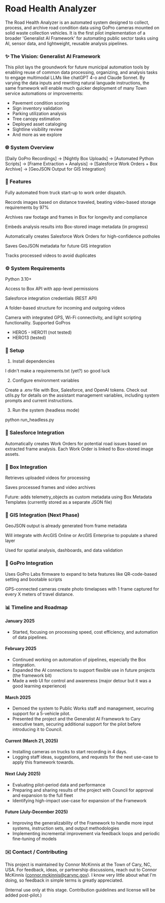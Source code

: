 
# Road Health Analyzer

The Road Health Analyzer is an automated system designed to collect, process, and archive road condition data using GoPro cameras mounted on solid waste collection vehicles. It is the first pilot implementation of a broader 'Generalist AI Framework' for automating public sector tasks using AI, sensor data, and lightweight, reusable analysis pipelines.

### ✨ The Vision: Generalist AI Framework

This pilot lays the groundwork for future municipal automation tools by enabling reuse of common data processing, organizing, and analysis tasks to engage multimodal LLMs like chatGPT 4-o and Claude Sonnet. By varying the data inputs and rewriting natural languade instructions, the same framework will enable much quicker deployment of many Town service automations or improvements:

- Pavement condition scoring
- Sign inventory validation
- Parking utilization analysis
- Tree canopy estimation
- Deployed asset cataloging
- Sightline visibility review
- And more as we explore

### 🌐 System Overview

[Daily GoPro Recordings] → [Nightly Box Uploads] → [Automated Python Scripts] → [Frame Extraction + Analysis] → [Salesforce Work Orders + Box Archive] → [GeoJSON Output for GIS Integration]

### 🚀 Features

Fully automated from truck start-up to work order dispatch.

Records images based on distance traveled, beating video-based storage requirements by 97% 

Archives raw footage and frames in Box for longevity and compliance

Embeds analysis results into Box-stored image metadata (in progress)

Automatically creates Salesforce Work Orders for high-confidence potholes

Saves GeoJSON metadata for future GIS integration

Tracks processed videos to avoid duplicates


### ⚙️ System Requirements

Python 3.10+

Access to Box API with app-level permissions

Salesforce integration credentials (REST API)

A folder-based structure for incoming and outgoing videos

Camera with integrated GPS, Wi-Fi connectivity, and light scripting functionality. 
Supported GoPros
- HERO5 - HERO11 (not tested)
- HERO13 (tested)

### 🔧 Setup

1. Install dependencies

I didn't make a requirements.txt (yet?) so good luck

2. Configure environment variables

Create a .env file with Box, Salesforce, and OpenAI tokens. 
Check out utils.py for details on the assistant management variables, including system prompts and current instructions. 

3. Run the system (headless mode)

python run_headless.py

### 🔹 Salesforce Integration
Automatically creates Work Orders for potential road issues based on extracted frame analysis. Each Work Order is linked to Box-stored image assets.

### 🔹 Box Integration
Retrieves uploaded videos for processing

Saves processed frames and video archives

Future: adds telemetry_objects as custom metadata using Box Metadata Templates (currently stored as a separate JSON file)

### 🔹 GIS Integration (Next Phase)
GeoJSON output is already generated from frame metadata

Will integrate with ArcGIS Online or ArcGIS Enterprise to populate a shared layer

Used for spatial analysis, dashboards, and data validation

### 🔹 GoPro Integration
Uses GoPro Labs firmware to expand to beta features like QR-code-based setting and bootable scripts

GPS-connected cameras create photo timelapses with 1 frame captured for every X meters of travel distance. 

### 📊 Timeline and Roadmap
#### January 2025
- Started, focusing on processing speed, cost efficiency, and automation of data pipelines. 
#### February 2025
- Continued working on automation of pipelines, especially the Box integration. 
- Expanded the AI connections to support flexible use in future projects (the framework bit)
- Made a web UI for control and awareness (major detour but it was a good learning experience)

#### March 2025
- Demoed the system to Public Works staff and management, securing support for a 5-vehicle pilot.
- Presented the project and the Generalist AI Framework to Cary executive team, securing additional support for the pilot before introducing it to Council. 

#### Current (March 21, 2025)

- Installing cameras on trucks to start recording in 4 days.
- Logging staff ideas, suggestions, and requests for the next use-case to apply this framework towards. 

#### Next (July 2025)
- Evaluating pilot-period data and performance
- Preparing and sharing results of the project with Council for approval and expansion to the full fleet
- Identifying high-impact use-case for expansion of the Framework

#### Future (July-December 2025) 
- Improving the generalizability of the Framework to handle more input systems, instruction sets, and output methodologies
- Implementing incremental improvement via feedback loops and periodic fine-tuning of models

### ✉️ Contact / Contributing

This project is maintained by Connor McKinnis at the Town of Cary, NC, USA. For feedback, ideas, or partnership discussions, reach out to Connor McKinnis (connor.mckinnis@carync.gov). I know very little about what I'm doing, so feedback in simple terms is greatly appreciated. 

(Internal use only at this stage. Contribution guidelines and license will be added post-pilot.)
